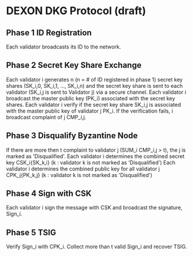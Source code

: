 DEXON DKG Protocol (draft)
===========================
Phase 1 ID Registration
-------
Each validator broadcasts its ID to the network.

Phase 2 Secret Key Share Exchange
-------
Each validator i generates n (n = # of ID registered in phase 1) secret key shares (SK_i,0, SK_i,1, ..., SK_i,n) and the secret key share is sent to each validator (SK_i,j is sent to Validator j) via a secure channel.
Each validator i broadcast the master public key (PK_i) associated with the secret key shares.
Each validator i verify if the secret key share SK_i,j is associated with the master public key of validator j PK_i. If the verification fails, i broadcast complaint of j CMP_i,j.

Phase 3 Disqualify Byzantine Node
-------
If there are more then t complaint to validator j (SUM_i CMP_i,j > t), the j is marked as 'Disqualified'.
Each validator i determines the combined secret key CSK_i{SK_k,i} (k : validator k is not marked as 'Disqualified')
Each validator i determines the combined public key for all validator j CPK_j{PK_k,j} (k : validator k is not marked as 'Disqualified')

Phase 4 Sign with CSK
-------
Each validator i sign the message with CSK and broadcast the signature, Sign_i.

Phase 5 TSIG
-------
Verify Sign_i with CPK_i.
Collect more than t valid Sign_i and recover TSIG.